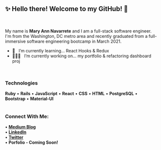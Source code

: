 ## ✨ Hello there! Welcome to my GitHub! 👋


<br/><br/>
My name is **Mary Ann Navarrete** and I am a full-stack software engineer. I'm from the Washington, DC metro area and recently graduated from a full-immersive software engineering bootcamp in March 2021. 
<br/>
- 🌱 &nbsp; I’m currently learning... React Hooks & Redux 
- 👩🏻‍💻 &nbsp; I’m currently working on... my portfolio & refactoring dashboard proj
<br/>

### **Technologies**
**Ruby** • **Rails** • **JavaScript** • **React** • **CSS** • **HTML** • **PostgreSQL** • **Bootstrap** • **Material-UI** 
<br /><br/>

### **Connect With Me:**
• [**Medium Blog**](https://maryann-navarrete.medium.com/) <br />
• [**LinkedIn**](https://www.linkedin.com/in/maryannnavarrete/) <br />
• [**Twitter**](https://twitter.com/MaryAnnN28) <br />
• **Porfolio - Coming Soon!** <br />




